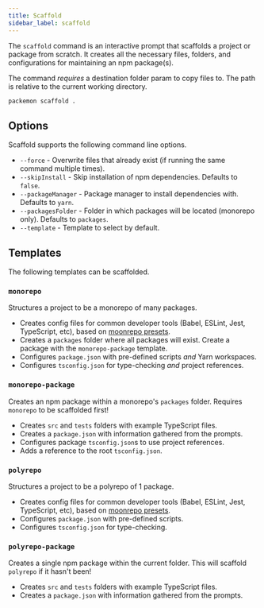 ```yaml
---
title: Scaffold
sidebar_label: scaffold
---
```


The `scaffold` command is an interactive prompt that scaffolds a project or package from scratch. It
creates all the necessary files, folders, and configurations for maintaining an npm package(s).

The command _requires_ a destination folder param to copy files to. The path is relative to the
current working directory.

```bash
packemon scaffold .
```

## Options

Scaffold supports the following command line options.

- `--force` - Overwrite files that already exist (if running the same command multiple times).
- `--skipInstall` - Skip installation of npm dependencies. Defaults to `false`.
- `--packageManager` - Package manager to install dependencies with. Defaults to `yarn`.
- `--packagesFolder` - Folder in which packages will be located (monorepo only). Defaults to
  `packages`.
- `--template` - Template to select by default.

## Templates

The following templates can be scaffolded.

### `monorepo`

Structures a project to be a monorepo of many packages.

- Creates config files for common developer tools (Babel, ESLint, Jest, TypeScript, etc), based on
  [moonrepo presets](https://github.com/moonrepo/dev).
- Creates a `packages` folder where all packages will exist. Create a package with the
  `monorepo-package` template.
- Configures `package.json` with pre-defined scripts _and_ Yarn workspaces.
- Configures `tsconfig.json` for type-checking _and_ project references.

### `monorepo-package`

Creates an npm package within a monorepo's `packages` folder. Requires `monorepo` to be scaffolded
first!

- Creates `src` and `tests` folders with example TypeScript files.
- Creates a `package.json` with information gathered from the prompts.
- Configures package `tsconfig.json`s to use project references.
- Adds a reference to the root `tsconfig.json`.

### `polyrepo`

Structures a project to be a polyrepo of 1 package.

- Creates config files for common developer tools (Babel, ESLint, Jest, TypeScript, etc), based on
  [moonrepo presets](https://github.com/moonrepo/dev).
- Configures `package.json` with pre-defined scripts.
- Configures `tsconfig.json` for type-checking.

### `polyrepo-package`

Creates a single npm package within the current folder. This will scaffold `polyrepo` if it hasn't
been!

- Creates `src` and `tests` folders with example TypeScript files.
- Creates a `package.json` with information gathered from the prompts.
